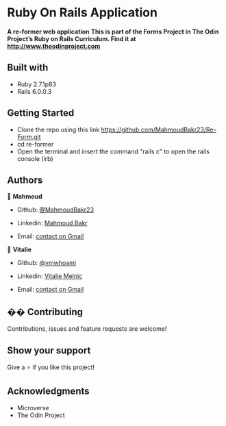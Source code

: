 # Ruby On Rails Application

**A re-former web application**
**This is part of the Forms Project in The Odin Project’s Ruby on Rails Curriculum. Find it at http://www.theodinproject.com**

## Built with

* Ruby 2.7.1p83
* Rails 6.0.0.3

## Getting Started
* Clone the repo using this link https://github.com/MahmoudBakr23/Re-Form.git
* cd re-former
* Open the terminal and insert the command "rails c" to open the rails console (irb)

## Authors

👤 **Mahmoud**

- Github: [@MahmoudBakr23](https://github.com/MahmoudBakr23)

- Linkedin: [Mahmoud Bakr](https://www.linkedin.com/in/m-bakr/)

- Email: [contact on Gmail](mbakr6821@gmail.com)

👤 **Vitalie**

- Github: [@vmwhoami](https://github.com/vmwhoami)

- Linkedin: [Vitalie Melnic](https://www.linkedin.com/in/vitaliemelnic/)

- Email: [contact on Gmail](vmwhoami@gmail.com)

## �� Contributing

Contributions, issues and feature requests are welcome!

## Show your support

Give a ⭐️ if you like this project!

## Acknowledgments

- Microverse
- The Odin Project